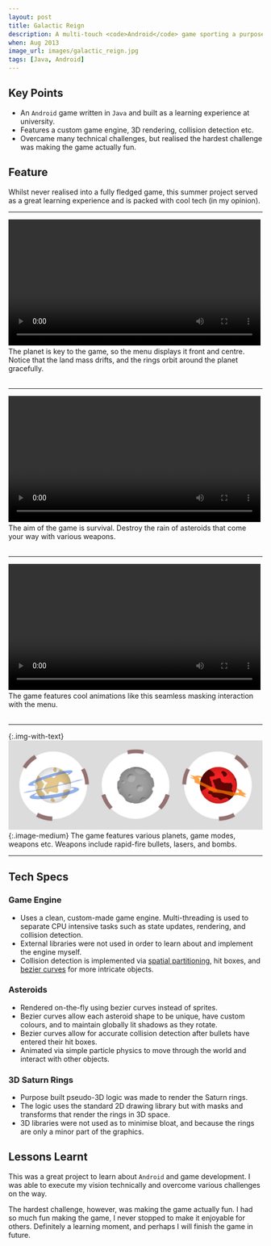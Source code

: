 ```yaml
---
layout: post
title: Galactic Reign
description: A multi-touch <code>Android</code> game sporting a purpose built game engine, collision detection, and 3D renderer.
when: Aug 2013
image_url: images/galactic_reign.jpg
tags: [Java, Android]
---
```


## Key Points
- An `Android` game written in `Java` and built as a learning experience at university.
- Features a custom game engine, 3D rendering, collision detection etc.
- Overcame many technical challenges, but realised the hardest challenge was making the game actually fun.

## Feature

Whilst never realised into a fully fledged game, this summer project served as a great learning experience and is packed with cool tech (in my opinion).

---

<div class="img-with-text">
    <video controls autoplay loop width="500">
    <source src="/images/galactic_reign_ui.mp4" type="video/mp4">
    </video>
    <br>
    <span>The planet is key to the game, so the menu displays it front and centre. Notice that the land mass drifts, and the rings orbit around the planet gracefully.</span>
    <br>
    <br>
</div>

---

<div class="img-with-text">
    <video controls autoplay loop width="500">
    <source src="/images/galactic_reign_game.mp4" type="video/mp4">
    </video>
    <br>
    <span>The aim of the game is survival. Destroy the rain of asteroids that come your way with various weapons.</span>
    <br>
    <br>
</div>

---

<div class="img-with-text">
    <video controls autoplay loop width="500">
    <source src="/images/galactic_reign_menu.mp4" type="video/mp4">
    </video>
    <br>
    <span>The game features cool animations like this seamless masking interaction with the menu.</span>
    <br>
    <br>
</div>

---

{:.img-with-text}
![Image of different planets.](/images/galactic_reign_planets.jpg){:.image-medium}
The game features various planets, game modes, weapons etc. Weapons include rapid-fire bullets, lasers, and bombs.

---

## Tech Specs

### Game Engine
- Uses a clean, custom-made game engine. Multi-threading is used to separate CPU intensive tasks such as state updates, rendering, and collision detection.
- External libraries were not used in order to learn about and implement the engine myself.
- Collision detection is implemented via [spatial partitioning](https://en.wikipedia.org/wiki/Space_partitioning), hit boxes, and [bezier curves](https://en.wikipedia.org/wiki/B%C3%A9zier_curve) for more intricate objects.

### Asteroids
- Rendered on-the-fly using bezier curves instead of sprites.
- Bezier curves allow each asteroid shape to be unique, have custom colours, and to maintain globally lit shadows as they rotate.
- Bezier curves allow for accurate collision detection after bullets have entered their hit boxes.
- Animated via simple particle physics to move through the world and interact with other objects.

### 3D Saturn Rings
- Purpose built pseudo-3D logic was made to render the Saturn rings.
- The logic uses the standard 2D drawing library but with masks and transforms that render the rings in 3D space.
- 3D libraries were not used as to minimise bloat, and because the rings are only a minor part of the graphics.

## Lessons Learnt

This was a great project to learn about `Android` and game development. I was able to execute my vision technically and overcome various challenges on the way.

The hardest challenge, however, was making the game actually fun. I had so much fun making the game, I never stopped to make it enjoyable for others. Definitely a learning moment, and perhaps I will finish the game in future.